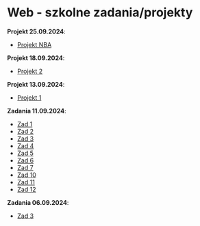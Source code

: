 # Web - szkolne zadania/projekty

**Projekt 25.09.2024**: 
- [Projekt NBA](https://luki20091.github.io/Web/25.09.2024/NBA.html)


**Projekt 18.09.2024**: 
- [Projekt 2](https://luki20091.github.io/Web/18.09.2024/projekt2.html)

**Projekt 13.09.2024**: 
- [Projekt 1](https://luki20091.github.io/Web/13.09.2024/projekt1.html)

**Zadania 11.09.2024**: 
- [Zad 1](https://luki20091.github.io/Web/11.09.2024/zad1.html)
- [Zad 2](https://luki20091.github.io/Web/11.09.2024/zad2.html)
- [Zad 3](https://luki20091.github.io/Web/11.09.2024/zad3.html)
- [Zad 4](https://luki20091.github.io/Web/11.09.2024/zad4.html)
- [Zad 5](https://luki20091.github.io/Web/11.09.2024/zad5.html)
- [Zad 6](https://luki20091.github.io/Web/11.09.2024/zad6.html)
- [Zad 7](https://luki20091.github.io/Web/11.09.2024/zad7.html)
- [Zad 10](https://luki20091.github.io/Web/11.09.2024/zad10.html)
- [Zad 11](https://luki20091.github.io/Web/11.09.2024/zad11.html)
- [Zad 12](https://luki20091.github.io/Web/11.09.2024/zad12.html)

**Zadania 06.09.2024**: 
- [Zad 3](https://luki20091.github.io/Web/06.09.2024/zad3.html)
